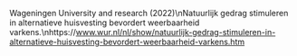 Wageningen University and research (2022)\nNatuurlijk gedrag stimuleren in alternatieve huisvesting bevordert weerbaarheid varkens.\nhttps://www.wur.nl/nl/show/natuurlijk-gedrag-stimuleren-in-alternatieve-huisvesting-bevordert-weerbaarheid-varkens.htm
